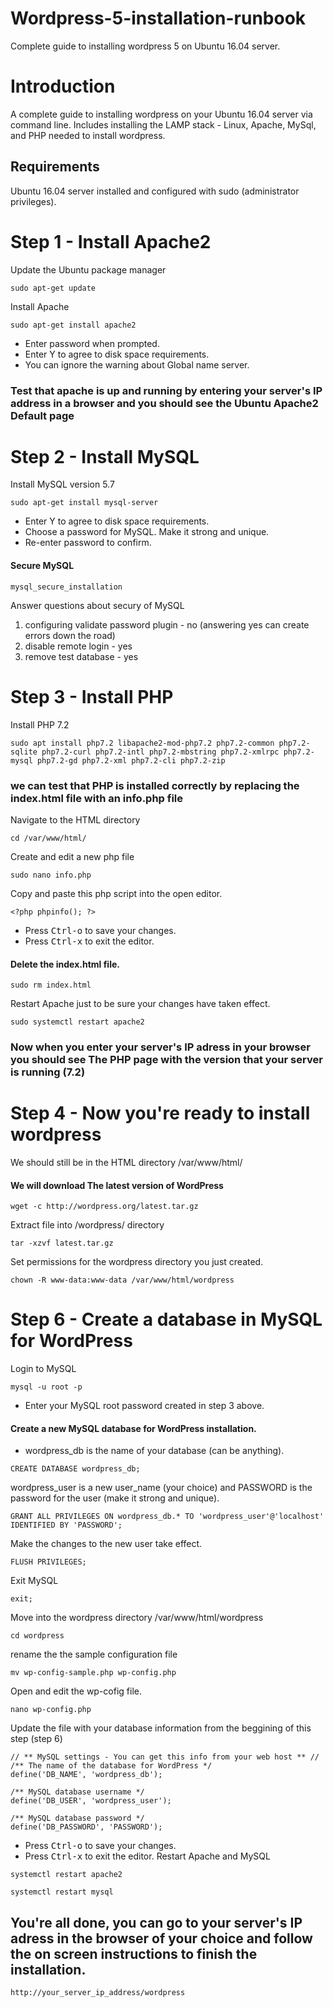 # Wordpress-5-installation-runbook
Complete guide to installing wordpress 5 on Ubuntu 16.04 server.
# Introduction 
A complete guide to installing wordpress on your Ubuntu 16.04 server via command line. 
Includes installing the LAMP stack - Linux, Apache, MySql, and PHP needed to install wordpress.
## Requirements 
Ubuntu 16.04 server installed and configured with sudo (administrator privileges).

# Step 1 - Install Apache2 
Update the Ubuntu package manager
```
sudo apt-get update
```
Install Apache
```
sudo apt-get install apache2
```
* Enter password when prompted.
* Enter Y to agree to disk space requirements.
* You can ignore the warning about Global name server.
### Test that apache is up and running by entering your server's IP address in a browser and you should see the Ubuntu Apache2 Default page ###
# Step 2 - Install MySQL #
Install MySQL version 5.7
```
sudo apt-get install mysql-server
```
* Enter Y to agree to disk space requirements.
* Choose a password for MySQL. Make it strong and unique.
* Re-enter password to confirm.
#### Secure MySQL
```
mysql_secure_installation
```
Answer questions about secury of MySQL
1. configuring validate password plugin - no (answering yes can create errors down the road)
2. disable remote login - yes
3. remove test database - yes
# Step 3 - Install PHP 
Install PHP 7.2
```
sudo apt install php7.2 libapache2-mod-php7.2 php7.2-common php7.2-sqlite php7.2-curl php7.2-intl php7.2-mbstring php7.2-xmlrpc php7.2-mysql php7.2-gd php7.2-xml php7.2-cli php7.2-zip
```
### we can test that PHP is installed correctly by replacing the index.html file with an info.php file 
Navigate to the HTML directory
```
cd /var/www/html/
```
Create and edit a new php file
```
sudo nano info.php
```
Copy and paste this php script into the open editor.
```
<?php phpinfo(); ?>
```
* Press <kbd>Ctrl-o</kbd> to save your changes.
* Press <kbd>Ctrl-x</kbd> to exit the editor.
#### Delete the index.html file.
```
sudo rm index.html
```
Restart Apache just to be sure your changes have taken effect.
```
sudo systemctl restart apache2
```
### Now when you enter your server's IP adress in your browser you should see The PHP page with the version that your server is running (7.2) 
# Step 4 - Now you're ready to install wordpress
We should still be in the HTML directory /var/www/html/
#### We will download The latest version of WordPress
```
wget -c http://wordpress.org/latest.tar.gz
```
Extract file into /wordpress/ directory
```
tar -xzvf latest.tar.gz
```
Set permissions for the wordpress directory you just created.
```
chown -R www-data:www-data /var/www/html/wordpress
```
# Step 6 - Create a database in MySQL for WordPress
Login to MySQL
```
mysql -u root -p
```
* Enter your MySQL root password created in step 3 above.
#### Create a new MySQL database for WordPress installation.
* wordpress_db is the name of your database (can be anything).
```
CREATE DATABASE wordpress_db;
```
wordpress_user is a new user_name (your choice) and PASSWORD is the password for the user (make it strong and unique).
```
GRANT ALL PRIVILEGES ON wordpress_db.* TO 'wordpress_user'@'localhost' IDENTIFIED BY 'PASSWORD';
```
Make the changes to the new user take effect.
```
FLUSH PRIVILEGES;
```
Exit MySQL
```
exit;
```
Move into the wordpress directory /var/www/html/wordpress
```
cd wordpress
```
rename the the sample configuration file
```
mv wp-config-sample.php wp-config.php
```
Open and edit the wp-cofig file.
```
nano wp-config.php
```
Update the file with your database information from the beggining of this step (step 6)
```
// ** MySQL settings - You can get this info from your web host ** //
/** The name of the database for WordPress */
define('DB_NAME', 'wordpress_db');

/** MySQL database username */
define('DB_USER', 'wordpress_user');

/** MySQL database password */
define('DB_PASSWORD', 'PASSWORD');
```
* Press <kbd>Ctrl-o</kbd> to save your changes.
* Press <kbd>Ctrl-x</kbd> to exit the editor.
Restart Apache and MySQL
```
systemctl restart apache2
```
```
systemctl restart mysql
```
## You're all done, you can go to your server's IP adress in the browser of your choice and follow the on screen instructions to finish the installation. 
```
http://your_server_ip_address/wordpress
```


